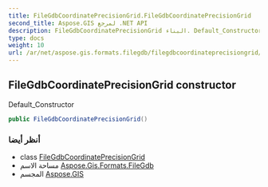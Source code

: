 ```yaml
---
title: FileGdbCoordinatePrecisionGrid.FileGdbCoordinatePrecisionGrid
second_title: Aspose.GIS لمرجع .NET API
description: FileGdbCoordinatePrecisionGrid البناء. Default_Constructor
type: docs
weight: 10
url: /ar/net/aspose.gis.formats.filegdb/filegdbcoordinateprecisiongrid/filegdbcoordinateprecisiongrid/
---
```

## FileGdbCoordinatePrecisionGrid constructor

Default_Constructor

```csharp
public FileGdbCoordinatePrecisionGrid()
```

### أنظر أيضا

* class [FileGdbCoordinatePrecisionGrid](../)
* مساحة الاسم [Aspose.Gis.Formats.FileGdb](../../filegdbcoordinateprecisiongrid/)
* المجسم [Aspose.GIS](../../../)


